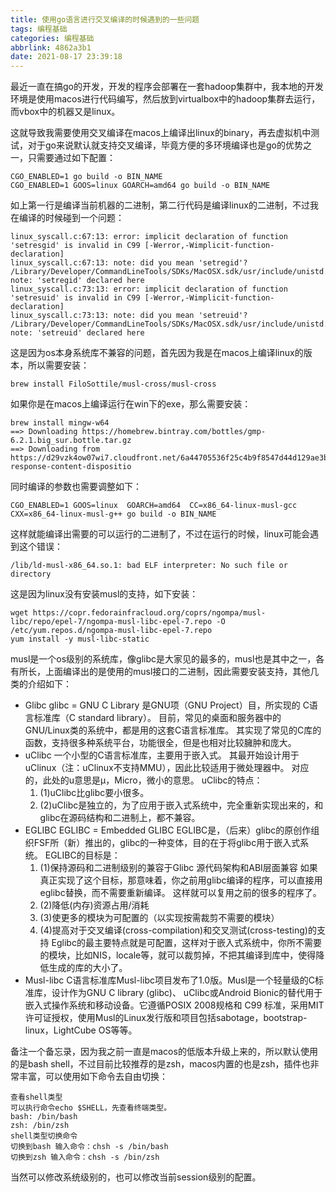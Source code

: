 ```yaml
---
title: 使用go语言进行交叉编译的时候遇到的一些问题
tags: 编程基础
categories: 编程基础
abbrlink: 4862a3b1
date: 2021-08-17 23:39:18
---
```


最近一直在搞go的开发，开发的程序会部署在一套hadoop集群中，我本地的开发环境是使用macos进行代码编写，然后放到virtualbox中的hadoop集群去运行，而vbox中的机器又是linux。

这就导致我需要使用交叉编译在macos上编译出linux的binary，再去虚拟机中测试，对于go来说默认就支持交叉编译，毕竟方便的多环境编译也是go的优势之一，只需要通过如下配置：

```
CGO_ENABLED=1 go build -o BIN_NAME
CGO_ENABLED=1 GOOS=linux GOARCH=amd64 go build -o BIN_NAME
```
如上第一行是编译当前机器的二进制，第二行代码是编译linux的二进制，不过我在编译的时候碰到一个问题：

```
linux_syscall.c:67:13: error: implicit declaration of function 'setresgid' is invalid in C99 [-Werror,-Wimplicit-function-declaration]
linux_syscall.c:67:13: note: did you mean 'setregid'?
/Library/Developer/CommandLineTools/SDKs/MacOSX.sdk/usr/include/unistd.h:593:6: note: 'setregid' declared here
linux_syscall.c:73:13: error: implicit declaration of function 'setresuid' is invalid in C99 [-Werror,-Wimplicit-function-declaration]
linux_syscall.c:73:13: note: did you mean 'setreuid'?
/Library/Developer/CommandLineTools/SDKs/MacOSX.sdk/usr/include/unistd.h:595:6: note: 'setreuid' declared here
```

这是因为os本身系统库不兼容的问题，首先因为我是在macos上编译linux的版本，所以需要安装：

```
brew install FiloSottile/musl-cross/musl-cross
```

如果你是在macos上编译运行在win下的exe，那么需要安装：

```
brew install mingw-w64
==> Downloading https://homebrew.bintray.com/bottles/gmp-6.2.1.big_sur.bottle.tar.gz
==> Downloading from https://d29vzk4ow07wi7.cloudfront.net/6a44705536f25c4b9f8547d44d129ae3b3657755039966ad2b86b821e187c32c?response-content-dispositio
```

同时编译的参数也需要调整如下：

```
CGO_ENABLED=1 GOOS=linux  GOARCH=amd64  CC=x86_64-linux-musl-gcc  CXX=x86_64-linux-musl-g++ go build -o BIN_NAME
```

这样就能编译出需要的可以运行的二进制了，不过在运行的时候，linux可能会遇到这个错误：

```
/lib/ld-musl-x86_64.so.1: bad ELF interpreter: No such file or directory
```

这是因为linux没有安装musl的支持，如下安装：

```
wget https://copr.fedorainfracloud.org/coprs/ngompa/musl-libc/repo/epel-7/ngompa-musl-libc-epel-7.repo -O /etc/yum.repos.d/ngompa-musl-libc-epel-7.repo
yum install -y musl-libc-static
```

musl是一个os级别的系统库，像glibc是大家见的最多的，musl也是其中之一，各有所长，上面编译出的是使用的musl接口的二进制，因此需要安装支持，其他几类的介绍如下：

* Glibc glibc = GNU C Library 是GNU项（GNU Project）目，所实现的 C语言标准库（C standard library）。 目前，常见的桌面和服务器中的GNU/Linux类的系统中，都是用的这套C语言标准库。 其实现了常见的C库的函数，支持很多种系统平台，功能很全，但是也相对比较臃肿和庞大。
* uClibc 一个小型的C语言标准库，主要用于嵌入式。 其最开始设计用于uClinux（注：uClinux不支持MMU），因此比较适用于微处理器中。 对应的，此处的u意思是μ，Micro，微小的意思。 uClibc的特点： 
    1. (1)uClibc比glibc要小很多。 
    2. (2)uClibc是独立的，为了应用于嵌入式系统中，完全重新实现出来的，和glibc在源码结构和二进制上，都不兼容。
* EGLIBC EGLIBC = Embedded GLIBC EGLIBC是，（后来）glibc的原创作组织FSF所（新）推出的，glibc的一种变体，目的在于将glibc用于嵌入式系统。 EGLIBC的目标是： 
    1. (1)保持源码和二进制级别的兼容于Glibc 源代码架构和ABI层面兼容 如果真正实现了这个目标，那意味着，你之前用glibc编译的程序，可以直接用eglibc替换，而不需要重新编译。 这样就可以复用之前的很多的程序了。 
    2. (2)降低(内存)资源占用/消耗 
    3. (3)使更多的模块为可配置的（以实现按需裁剪不需要的模块） 
    4. (4)提高对于交叉编译(cross-compilation)和交叉测试(cross-testing)的支持 Eglibc的最主要特点就是可配置，这样对于嵌入式系统中，你所不需要的模块，比如NIS，locale等，就可以裁剪掉，不把其编译到库中，使得降低生成的库的大小了。
* Musl-libc C语言标准库Musl-libc项目发布了1.0版。Musl是一个轻量级的C标准库，设计作为GNU C library (glibc)、 uClibc或Android Bionic的替代用于嵌入式操作系统和移动设备。它遵循POSIX 2008规格和 C99 标准，采用MIT许可证授权，使用Musl的Linux发行版和项目包括sabotage，bootstrap-linux，LightCube OS等等。


备注一个备忘录，因为我之前一直是macos的低版本升级上来的，所以默认使用的是bash shell，不过目前比较推荐的是zsh，macos内置的也是zsh，插件也非常丰富，可以使用如下命令去自由切换：

```
查看shell类型
可以执行命令echo $SHELL，先查看终端类型。
bash: /bin/bash
zsh: /bin/zsh
shell类型切换命令
切换到bash 输入命令：chsh -s /bin/bash
切换到zsh 输入命令：chsh -s /bin/zsh
```

当然可以修改系统级别的，也可以修改当前session级别的配置。
